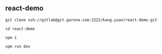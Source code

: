 ## react-demo
```shell
git clone ssh://gitlab@git.garena.com:2222/kang.yuan/react-demo.git

cd react-demo

npm i

npm run dev
```
